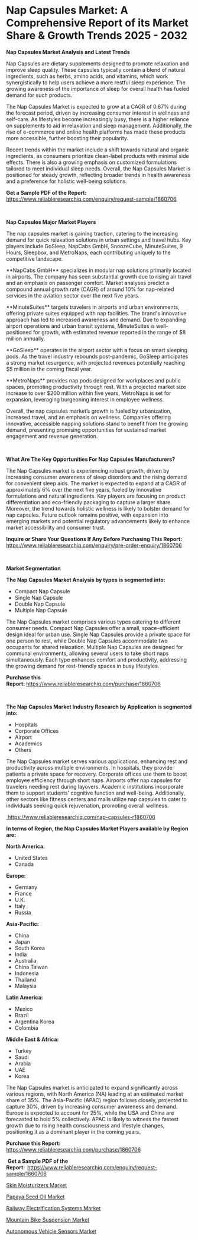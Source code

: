 <p><h1>Nap Capsules Market: A Comprehensive Report of its Market Share & Growth Trends 2025 - 2032</h1></p><p><strong>Nap Capsules Market Analysis and Latest Trends</strong></p>
<p><p>Nap Capsules are dietary supplements designed to promote relaxation and improve sleep quality. These capsules typically contain a blend of natural ingredients, such as herbs, amino acids, and vitamins, which work synergistically to help users achieve a more restful sleep experience. The growing awareness of the importance of sleep for overall health has fueled demand for such products.</p><p>The Nap Capsules Market is expected to grow at a CAGR of 0.67% during the forecast period, driven by increasing consumer interest in wellness and self-care. As lifestyles become increasingly busy, there is a higher reliance on supplements to aid in relaxation and sleep management. Additionally, the rise of e-commerce and online health platforms has made these products more accessible, further boosting their popularity.</p><p>Recent trends within the market include a shift towards natural and organic ingredients, as consumers prioritize clean-label products with minimal side effects. There is also a growing emphasis on customized formulations tailored to meet individual sleep needs. Overall, the Nap Capsules Market is positioned for steady growth, reflecting broader trends in health awareness and a preference for holistic well-being solutions.</p></p>
<p><strong>Get a Sample PDF of the Report:&nbsp;</strong> <a href="https://www.reliableresearchiq.com/enquiry/request-sample/1860706?utm_campaign=1159&utm_medium=2&utm_source=Github&utm_content=ia&utm_term=05022025&utm_id=nap-capsules">https://www.reliableresearchiq.com/enquiry/request-sample/1860706</a></p>
<p>&nbsp;</p>
<p><strong>Nap Capsules Major Market Players</strong></p>
<p><p>The nap capsules market is gaining traction, catering to the increasing demand for quick relaxation solutions in urban settings and travel hubs. Key players include GoSleep, NapCabs GmbH, SnoozeCube, MinuteSuites, 9 Hours, Sleepbox, and MetroNaps, each contributing uniquely to the competitive landscape.</p><p>**NapCabs GmbH** specializes in modular nap solutions primarily located in airports. The company has seen substantial growth due to rising air travel and an emphasis on passenger comfort. Market analyses predict a compound annual growth rate (CAGR) of around 10% for nap-related services in the aviation sector over the next five years.</p><p>**MinuteSuites** targets travelers in airports and urban environments, offering private suites equipped with nap facilities. The brand's innovative approach has led to increased awareness and demand. Due to expanding airport operations and urban transit systems, MinuteSuites is well-positioned for growth, with estimated revenue reported in the range of $8 million annually.</p><p>**GoSleep** operates in the airport sector with a focus on smart sleeping pods. As the travel industry rebounds post-pandemic, GoSleep anticipates a strong market resurgence, with projected revenues potentially reaching $5 million in the coming fiscal year.</p><p>**MetroNaps** provides nap pods designed for workplaces and public spaces, promoting productivity through rest. With a projected market size increase to over $200 million within five years, MetroNaps is set for expansion, leveraging burgeoning interest in employee wellness.</p><p>Overall, the nap capsules market’s growth is fueled by urbanization, increased travel, and an emphasis on wellness. Companies offering innovative, accessible napping solutions stand to benefit from the growing demand, presenting promising opportunities for sustained market engagement and revenue generation.</p></p>
<p>&nbsp;</p>
<p><strong>What Are The Key Opportunities For Nap Capsules Manufacturers?</strong></p>
<p><p>The Nap Capsules market is experiencing robust growth, driven by increasing consumer awareness of sleep disorders and the rising demand for convenient sleep aids. The market is expected to expand at a CAGR of approximately 6% over the next five years, fueled by innovative formulations and natural ingredients. Key players are focusing on product differentiation and eco-friendly packaging to capture a larger share. Moreover, the trend towards holistic wellness is likely to bolster demand for nap capsules. Future outlook remains positive, with expansion into emerging markets and potential regulatory advancements likely to enhance market accessibility and consumer trust.</p></p>
<p><strong>Inquire or Share Your Questions If Any Before Purchasing This Report:</strong> <a href="https://www.reliableresearchiq.com/enquiry/pre-order-enquiry/1860706?utm_campaign=1159&utm_medium=2&utm_source=Github&utm_content=ia&utm_term=05022025&utm_id=nap-capsules">https://www.reliableresearchiq.com/enquiry/pre-order-enquiry/1860706</a></p>
<p>&nbsp;</p>
<p><strong>Market Segmentation</strong></p>
<p><strong>The Nap Capsules Market Analysis by types is segmented into:</strong></p>
<p><ul><li>Compact Nap Capsule</li><li>Single Nap Capsule</li><li>Double Nap Capsule</li><li>Multiple Nap Capsule</li></ul></p>
<p><p>The Nap Capsules market comprises various types catering to different consumer needs. Compact Nap Capsules offer a small, space-efficient design ideal for urban use. Single Nap Capsules provide a private space for one person to rest, while Double Nap Capsules accommodate two occupants for shared relaxation. Multiple Nap Capsules are designed for communal environments, allowing several users to take short naps simultaneously. Each type enhances comfort and productivity, addressing the growing demand for rest-friendly spaces in busy lifestyles.</p></p>
<p><strong>Purchase this Report:&nbsp;</strong><a href="https://www.reliableresearchiq.com/purchase/1860706?utm_campaign=1159&utm_medium=2&utm_source=Github&utm_content=ia&utm_term=05022025&utm_id=nap-capsules">https://www.reliableresearchiq.com/purchase/1860706</a></p>
<p>&nbsp;</p>
<p><strong>The Nap Capsules Market Industry Research by Application is segmented into:</strong></p>
<p><ul><li>Hospitals</li><li>Corporate Offices</li><li>Airport</li><li>Academics</li><li>Others</li></ul></p>
<p><p>The Nap Capsules market serves various applications, enhancing rest and productivity across multiple environments. In hospitals, they provide patients a private space for recovery. Corporate offices use them to boost employee efficiency through short naps. Airports offer nap capsules for travelers needing rest during layovers. Academic institutions incorporate them to support students' cognitive function and well-being. Additionally, other sectors like fitness centers and malls utilize nap capsules to cater to individuals seeking quick rejuvenation, promoting overall wellness.</p></p>
<p><a href="https://www.reliableresearchiq.com/nap-capsules-r1860706?utm_campaign=1159&utm_medium=2&utm_source=Github&utm_content=ia&utm_term=05022025&utm_id=nap-capsules">&nbsp;https://www.reliableresearchiq.com/nap-capsules-r1860706</a></p>
<p><strong>In terms of Region, the Nap Capsules Market Players available by Region are:</strong></p>
<p>
    <p> <strong> North America: </strong>
        <ul>
            <li>United States</li>
            <li>Canada</li>
        </ul>
        </p> 
    <p> <strong> Europe: </strong>
        <ul>
            <li>Germany</li>
            <li>France</li>
            <li>U.K.</li>
            <li>Italy</li>
            <li>Russia</li>
        </ul>
        </p> 
    <p> <strong> Asia-Pacific: </strong>
        <ul>
            <li>China</li>
            <li>Japan</li>
            <li>South Korea</li>
            <li>India</li>
            <li>Australia</li>
            <li>China Taiwan</li>
            <li>Indonesia</li>
            <li>Thailand</li>
            <li>Malaysia</li>
        </ul>
        </p> 
    <p> <strong> Latin America: </strong>
        <ul>
            <li>Mexico</li>
            <li>Brazil</li>
            <li>Argentina Korea</li>
            <li>Colombia</li>
        </ul>
        </p> 
    <p> <strong> Middle East & Africa: </strong>
        <ul>
            <li>Turkey</li>
            <li>Saudi</li>
            <li>Arabia</li>
            <li>UAE</li>
            <li>Korea</li>
        </ul>
    </p>
    </p>
<p><p>The Nap Capsules market is anticipated to expand significantly across various regions, with North America (NA) leading at an estimated market share of 35%. The Asia-Pacific (APAC) region follows closely, projected to capture 30%, driven by increasing consumer awareness and demand. Europe is expected to account for 25%, while the USA and China are forecasted to hold 5% collectively. APAC is likely to witness the fastest growth due to rising health consciousness and lifestyle changes, positioning it as a dominant player in the coming years.</p></p>
<p><strong>Purchase this Report: </strong><a href="https://www.reliableresearchiq.com/purchase/1860706?utm_campaign=1159&utm_medium=2&utm_source=Github&utm_content=ia&utm_term=05022025&utm_id=nap-capsules">https://www.reliableresearchiq.com/purchase/1860706</a></p>
<p>&nbsp;<strong>Get a Sample PDF of the Report:&nbsp;&nbsp;</strong><a href="https://www.reliableresearchiq.com/enquiry/request-sample/1860706?utm_campaign=1159&utm_medium=2&utm_source=Github&utm_content=ia&utm_term=05022025&utm_id=nap-capsules">https://www.reliableresearchiq.com/enquiry/request-sample/1860706</a></p>
<p><strong></strong></p>
<p><p><a href="https://github.com/sadithsondah72/Market-Research-Report-List-1/blob/main/skin-moisturizers-market.md?utm_campaign=1159&utm_medium=2&utm_source=Github&utm_content=ia&utm_term=05022025&utm_id=nap-capsules">Skin Moisturizers Market</a></p><p><a href="https://github.com/nemcemakoi/Market-Research-Report-List-1/blob/main/papaya-seed-oil-market.md?utm_campaign=1159&utm_medium=2&utm_source=Github&utm_content=ia&utm_term=05022025&utm_id=nap-capsules">Papaya Seed Oil Market</a></p><p><a href="https://www.linkedin.com/pulse/railway-electrification-systems-market-growth-analysis-slrse?utm_campaign=1159&utm_medium=2&utm_source=Github&utm_content=ia&utm_term=05022025&utm_id=nap-capsules">Railway Electrification Systems Market</a></p><p><a href="https://www.linkedin.com/pulse/mountain-bike-suspension-report-industry-analysis-growth-arplc?utm_campaign=1159&utm_medium=2&utm_source=Github&utm_content=ia&utm_term=05022025&utm_id=nap-capsules">Mountain Bike Suspension Market</a></p><p><a href="https://www.linkedin.com/pulse/analysis-global-autonomous-vehicle-sensors-market-present-2erke?utm_campaign=1159&utm_medium=2&utm_source=Github&utm_content=ia&utm_term=05022025&utm_id=nap-capsules">Autonomous Vehicle Sensors Market</a></p></p>